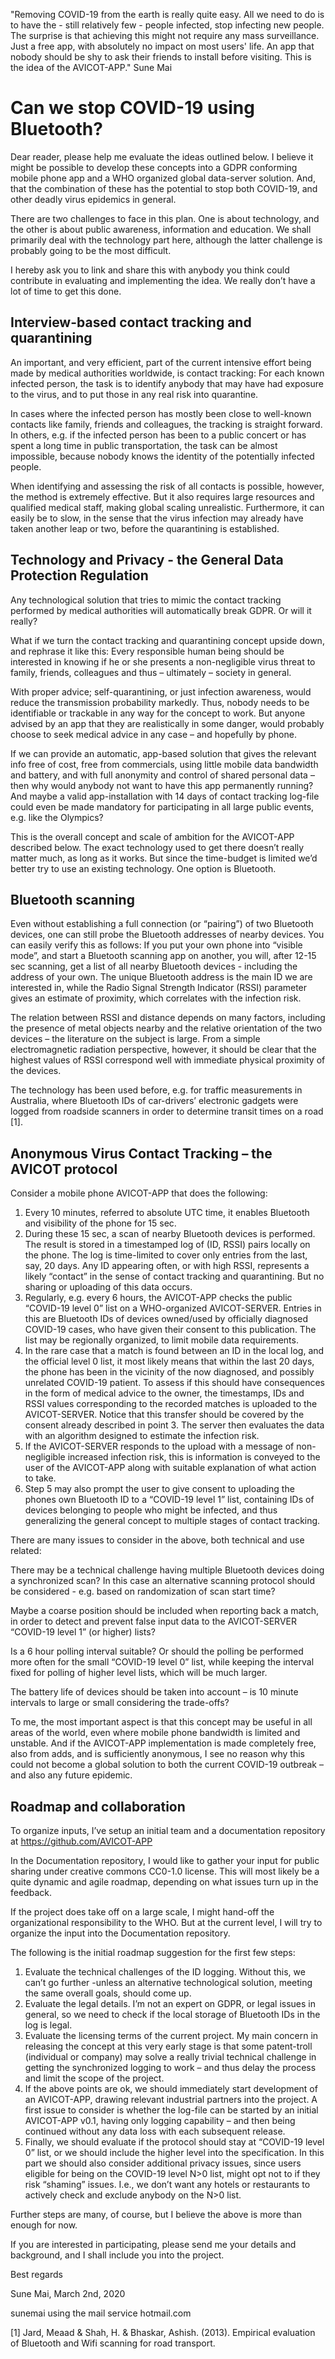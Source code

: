 "Removing COVID-19 from the earth is really quite easy. All we need to do is to have the - still relatively few - people infected, stop infecting new people. The surprise is that achieving this might not require any mass surveillance. Just a free app, with absolutely no impact on most users' life. An app that nobody should be shy to ask their friends to install before visiting. This is the idea of the AVICOT-APP." Sune Mai

# Can we stop COVID-19 using Bluetooth?
Dear reader, please help me evaluate the ideas outlined below. I believe it might be possible to develop these concepts into a GDPR conforming mobile phone app and a WHO organized global data-server solution. And, that the combination of these has the potential to stop both COVID-19, and other deadly virus epidemics in general. 

There are two challenges to face in this plan. One is about technology, and the other is about public awareness, information and education. We shall primarily deal with the technology part here, although the latter challenge is probably going to be the most difficult.

I hereby ask you to link and share this with anybody you think could contribute in evaluating and implementing the idea. We really don’t have a lot of time to get this done.

## Interview-based contact tracking and quarantining 
An important, and very efficient, part of the current intensive effort being made by medical authorities worldwide, is contact tracking: For each known infected person, the task is to identify anybody that may have had exposure to the virus, and to put those in any real risk into quarantine.

In cases where the infected person has mostly been close to well-known contacts like family, friends and colleagues, the tracking is straight forward. In others, e.g. if the infected person has been to a public concert or has spent a long time in public transportation, the task can be almost impossible, because nobody knows the identity of the potentially infected people. 

When identifying and assessing the risk of all contacts is possible, however, the method is extremely effective. But it also requires large resources and qualified medical staff, making global scaling unrealistic. Furthermore, it can easily be to slow, in the sense that the virus infection may already have taken another leap or two, before the quarantining is established.

## Technology and Privacy - the General Data Protection Regulation
Any technological solution that tries to mimic the contact tracking performed by medical authorities will automatically break GDPR. Or will it really? 

What if we turn the contact tracking and quarantining concept upside down, and rephrase it like this: Every responsible human being should be interested in knowing if he or she presents a non-negligible virus threat to family, friends, colleagues and thus – ultimately – society in general. 

With proper advice; self-quarantining, or just infection awareness, would reduce the transmission probability markedly. Thus, nobody needs to be identifiable or trackable in any way for the concept to work. But anyone advised by an app that they are realistically in some danger, would probably choose to seek medical advice in any case – and hopefully by phone.

If we can provide an automatic, app-based solution that gives the relevant info free of cost, free from commercials, using little mobile data bandwidth and battery,  and with full anonymity and control of shared personal data – then why would anybody not want to have this app permanently running? And maybe a valid app-installation with 14 days of contact tracking log-file could even be made mandatory for participating in all large public events, e.g. like the Olympics? 

This is the overall concept and scale of ambition for the AVICOT-APP described below. The exact technology used to get there doesn’t really matter much, as long as it works. But since the time-budget is limited we’d better try to use an existing technology. One option is Bluetooth. 

## Bluetooth scanning
Even without establishing a full connection (or “pairing”) of two Bluetooth devices, one can still probe the Bluetooth addresses of nearby devices. You can easily verify this as follows: If you put your own phone into “visible mode”, and start a Bluetooth scanning app on another, you will, after 12-15 sec scanning, get a list of all nearby Bluetooth devices - including the address of your own. The unique Bluetooth address is the main ID we are interested in, while the Radio Signal Strength Indicator (RSSI) parameter gives an estimate of proximity, which correlates with the infection risk.

The relation between RSSI and distance depends on many factors, including the presence of metal objects nearby and the relative orientation of the two devices – the literature on the subject is large. From a simple electromagnetic radiation perspective, however, it should be clear that the highest values of RSSI correspond well with immediate physical proximity of the devices.

The technology has been used before, e.g. for traffic measurements in Australia, where Bluetooth IDs of car-drivers’ electronic gadgets were logged from roadside scanners in order to determine transit times on a road [1]. 

## Anonymous Virus Contact Tracking – the AVICOT protocol
Consider a mobile phone AVICOT-APP that does the following:
1.	Every 10 minutes, referred to absolute UTC time, it enables Bluetooth and visibility of the phone for 15 sec. 
2.	During these 15 sec, a scan of nearby Bluetooth devices is performed. The result is stored in a timestamped log of (ID, RSSI) pairs locally on the phone. The log is time-limited to cover only entries from the last, say, 20 days. Any ID appearing often, or with high RSSI, represents a likely “contact” in the sense of contact tracking and quarantining. But no sharing or uploading of this data occurs.  
3.	Regularly, e.g. every 6 hours, the AVICOT-APP checks the public “COVID-19 level 0” list on a WHO-organized AVICOT-SERVER. Entries in this are Bluetooth IDs of devices owned/used by officially diagnosed COVID-19 cases, who have given their consent to this publication. The list may be regionally organized, to limit mobile data requirements.
4.	In the rare case that a match is found between an ID in the local log, and the official level 0 list, it most likely means that within the last 20 days, the phone has been in the vicinity of the now diagnosed, and possibly unrelated COVID-19 patient. To assess if this should have consequences in the form of medical advice to the owner, the timestamps, IDs and RSSI values corresponding to the recorded matches is uploaded to the AVICOT-SERVER. Notice that this transfer should be covered by the consent already described in point 3. The server then evaluates the data with an algorithm designed to estimate the infection risk. 
5.	If the AVICOT-SERVER responds to the upload with a message of non-negligible increased infection risk, this is information is conveyed to the user of the AVICOT-APP along with suitable explanation of what action to take. 
6.	Step 5 may also prompt the user to give consent to uploading the phones own Bluetooth ID to a “COVID-19 level 1” list, containing IDs of devices belonging to people who might be infected, and thus generalizing the general concept to multiple stages of contact tracking. 

There are many issues to consider in the above, both technical and use related:  

There may be a technical challenge having multiple Bluetooth devices doing a synchronized scan? In this case an alternative scanning protocol should be considered - e.g. based on randomization of scan start time?

Maybe a coarse position should be included when reporting back a match, in order to detect and prevent false input data to the AVICOT-SERVER “COVID-19 level 1” (or higher) lists? 

Is a 6 hour polling interval suitable? Or should the polling be performed more often for the small “COVID-19 level 0” list, while keeping the interval fixed for polling of higher level lists, which will be much larger. 

The battery life of devices should be taken into account – is 10 minute intervals to large or small considering the trade-offs?

To me, the most important aspect is that this concept may be useful in all areas of the world, even where mobile phone bandwidth is limited and unstable.  And if the AVICOT-APP implementation is made completely free, also from adds, and is sufficiently anonymous, I see no reason why this could not become a global solution to both the current COVID-19 outbreak – and also any future epidemic. 

## Roadmap and collaboration
To organize inputs, I’ve setup an initial team and a documentation repository at
 https://github.com/AVICOT-APP

In the Documentation repository, I would like to gather your input for public sharing under creative commons CC0-1.0 license. This will most likely be a quite dynamic and agile roadmap, depending on what issues turn up in the feedback.

If the project does take off on a large scale, I might hand-off the organizational responsibility to the WHO. But at the current level, I will try to organize the input into the Documentation repository.

The following is the initial roadmap suggestion for the first few steps:
1.	Evaluate the technical challenges of the ID logging. Without this, we can’t go further -unless an alternative technological solution, meeting the same overall goals, should come up.
2.	Evaluate the legal details. I’m not an expert on GDPR, or legal issues in general, so we need to check if the local storage of Bluetooth IDs in the log is legal.
3.	Evaluate the licensing terms of the current project. My main concern in releasing the concept at this very early stage is that some patent-troll (individual or company) may solve a really trivial technical challenge in getting the synchronized logging to work – and thus delay the process and limit the scope of the project. 
4.	If the above points are ok, we should immediately start development of an AVICOT-APP, drawing relevant industrial partners into the project. A first issue to consider is whether the log-file can be started by an initial AVICOT-APP v0.1, having only logging capability – and then being continued without any data loss with each subsequent release. 
5.	Finally, we should evaluate if the protocol should stay at “COVID-19 level 0” list, or we should include the higher level into the specification. In this part we should also consider additional privacy issues, since users eligible for being on the COVID-19 level N>0 list, might opt not to if they risk “shaming” issues. I.e., we don’t want any hotels or restaurants to actively check and exclude anybody on the N>0 list.

Further steps are many, of course, but I believe the above is more than enough for now. 

If you are interested in participating, please send me your details and background, and I shall include you into the project. 

Best regards

Sune Mai, March 2nd, 2020 

sunemai using the mail service hotmail.com

[1] Jard, Meaad & Shah, H. & Bhaskar, Ashish. (2013). Empirical evaluation of Bluetooth and Wifi scanning for road transport.
